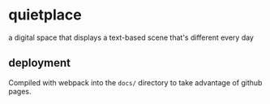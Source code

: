 # quietplace
a digital space that displays a text-based scene that's different every day

## deployment
Compiled with webpack into the `docs/` directory to take advantage of github pages.
